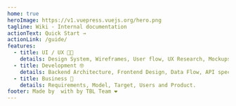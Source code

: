 ```yaml
---
home: true
heroImage: https://v1.vuepress.vuejs.org/hero.png
tagline: Wiki - Internal documentation
actionText: Quick Start →
actionLink: /guide/
features:
  - title: UI / UX 👨‍🎨
    details: Design System, Wireframes, User flow, UX Research, Mockups and etc.
  - title: Development 🤓
    details: Backend Architecture, Frontend Design, Data Flow, API spec, DB Relationships and etc.
  - title: Business 💼
    details: Requirements, Model, Target, Users and Product.
footer: Made by  with by TBL Team ❤️
---
```

